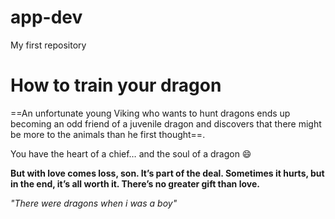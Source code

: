 # app-dev
My first repository


# **How to train your dragon**


==An unfortunate young Viking who wants to hunt dragons ends up becoming an odd friend of a juvenile dragon and discovers that there might be more to the animals than he first thought==. 

You have the heart of a chief… and the soul of a dragon :smile:

**But with love comes loss, son. It’s part of the deal. Sometimes it hurts, but in the end, it’s all worth it. There’s no greater gift than love.**

*"There were dragons when i was a boy"* 
